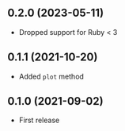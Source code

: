 ## 0.2.0 (2023-05-11)

- Dropped support for Ruby < 3

## 0.1.1 (2021-10-20)

- Added `plot` method

## 0.1.0 (2021-09-02)

- First release
